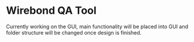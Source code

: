 Wirebond QA Tool
========================


Currently working on the GUI, main functionality will be placed into GUI and folder structure will be changed once design is finished.
